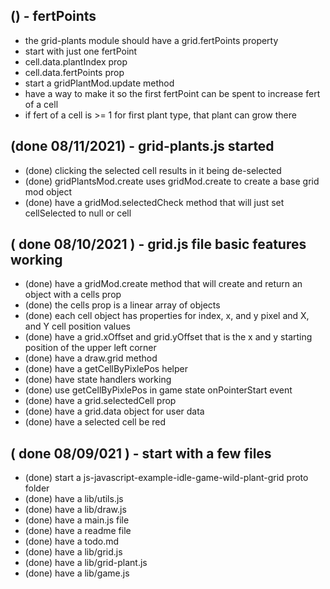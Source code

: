
## () - fertPoints
* the grid-plants module should have a grid.fertPoints property
* start with just one fertPoint
* cell.data.plantIndex prop
* cell.data.fertPoints prop
* start a gridPlantMod.update method
* have a way to make it so the first fertPoint can be spent to increase fert of a cell
* if fert of a cell is >= 1 for first plant type, that plant can grow there

## (done 08/11/2021) - grid-plants.js started
* (done) clicking the selected cell results in it being de-selected
* (done) gridPlantsMod.create uses gridMod.create to create a base grid mod object
* (done) have a gridMod.selectedCheck method that will just set cellSelected to null or cell

## ( done 08/10/2021 ) - grid.js file basic features working
* (done) have a gridMod.create method that will create and return an object with a cells prop
* (done) the cells prop is a linear array of objects
* (done) each cell object has properties for index, x, and y pixel and X, and Y cell position values
* (done) have a grid.xOffset and grid.yOffset that is the x and y starting position of the upper left corner
* (done) have a draw.grid method
* (done) have a getCellByPixlePos helper
* (done) have state handlers working
* (done) use getCellByPixlePos in game state onPointerStart event
* (done) have a grid.selectedCell prop
* (done) have a grid.data object for user data
* (done) have a selected cell be red

## ( done 08/09/021 ) - start with a few files
* (done) start a js-javascript-example-idle-game-wild-plant-grid proto folder
* (done) have a lib/utils.js
* (done) have a lib/draw.js
* (done) have a main.js file
* (done) have a readme file
* (done) have a todo.md
* (done) have a lib/grid.js
* (done) have a lib/grid-plant.js
* (done) have a lib/game.js
